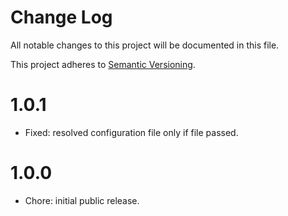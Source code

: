 # Change Log

All notable changes to this project will be documented in this file.

This project adheres to [Semantic Versioning](http://semver.org/).

# 1.0.1

- Fixed: resolved configuration file only if file passed.

# 1.0.0

- Chore: initial public release.
